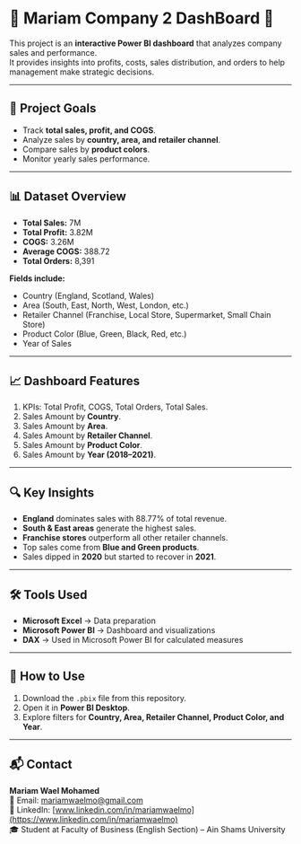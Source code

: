 # 🏢 Mariam Company 2 DashBoard 🏢

This project is an **interactive Power BI dashboard** that analyzes company sales and performance.  
It provides insights into profits, costs, sales distribution, and orders to help management make strategic decisions.

---

## 🎯 Project Goals
- Track **total sales, profit, and COGS**.  
- Analyze sales by **country, area, and retailer channel**.  
- Compare sales by **product colors**.  
- Monitor yearly sales performance.  

---

## 📊 Dataset Overview
- **Total Sales:** 7M  
- **Total Profit:** 3.82M  
- **COGS:** 3.26M  
- **Average COGS:** 388.72  
- **Total Orders:** 8,391  

**Fields include:**  
- Country (England, Scotland, Wales)  
- Area (South, East, North, West, London, etc.)  
- Retailer Channel (Franchise, Local Store, Supermarket, Small Chain Store)  
- Product Color (Blue, Green, Black, Red, etc.)  
- Year of Sales  

---

## 📈 Dashboard Features
1. KPIs: Total Profit, COGS, Total Orders, Total Sales.  
2. Sales Amount by **Country**.  
3. Sales Amount by **Area**.  
4. Sales Amount by **Retailer Channel**.  
5. Sales Amount by **Product Color**.  
6. Sales Amount by **Year (2018–2021)**.  

---

## 🔍 Key Insights
- **England** dominates sales with 88.77% of total revenue.  
- **South & East areas** generate the highest sales.  
- **Franchise stores** outperform all other retailer channels.  
- Top sales come from **Blue and Green products**.  
- Sales dipped in **2020** but started to recover in **2021**.  

---

## 🛠 Tools Used
- **Microsoft Excel** → Data preparation  
- **Microsoft Power BI** → Dashboard and visualizations 
- **DAX** → Used in Microsoft Power BI for calculated measures 

---

## 🚀 How to Use
1. Download the `.pbix` file from this repository.  
2. Open it in **Power BI Desktop**.  
3. Explore filters for **Country, Area, Retailer Channel, Product Color, and Year**.  

---

## 📬 Contact
**Mariam Wael Mohamed**  
📧 Email: mariamwaelmo@gmail.com  
🔗 LinkedIn: [www.linkedin.com/in/mariamwaelmo](https://www.linkedin.com/in/mariamwaelmo)  
🎓 Student at Faculty of Business (English Section) – Ain Shams University
